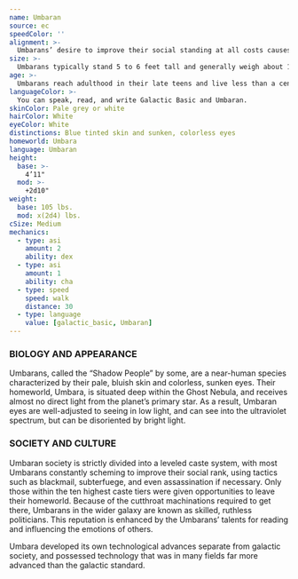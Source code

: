 ```yaml
---
name: Umbaran
source: ec
speedColor: ''
alignment: >-
  Umbarans’ desire to improve their social standing at all costs causes them to tend towards chaos, though there are exceptions
size: >-
  Umbarans typically stand 5 to 6 feet tall and generally weigh about 140 lbs. Regardless of your position in that range, your size is Medium.
age: >-
  Umbarans reach adulthood in their late teens and live less than a century.
languageColor: >-
  You can speak, read, and write Galactic Basic and Umbaran. 
skinColor: Pale grey or white
hairColor: White
eyeColor: White
distinctions: Blue tinted skin and sunken, colorless eyes
homeworld: Umbara
language: Umbaran
height:
  base: >-
    4’11"
  mod: >-
    +2d10"
weight:
  base: 105 lbs.
  mod: x(2d4) lbs.
cSize: Medium
mechanics:
  - type: asi
    amount: 2
    ability: dex
  - type: asi
    amount: 1
    ability: cha
  - type: speed
    speed: walk
    distance: 30
  - type: language
    value: [galactic_basic, Umbaran]
---
```

### BIOLOGY AND APPEARANCE
Umbarans, called the “Shadow People” by some, are a near-human species characterized by their pale, bluish skin and colorless, sunken eyes. Their homeworld, Umbara, is situated deep within the Ghost Nebula, and receives almost no direct light from the planet’s primary star. As a result, Umbaran eyes are well-adjusted to seeing in low light, and can see into the ultraviolet spectrum, but can be disoriented by bright light.

### SOCIETY AND CULTURE
Umbaran society is strictly divided into a leveled caste system, with most Umbarans constantly scheming to improve their social rank, using tactics such as blackmail, subterfuege, and even assassination if necessary. Only those within the ten highest caste tiers were given opportunities to leave their homeworld. Because of the cutthroat machinations required to get there, Umbarans in the wider galaxy are known as skilled, ruthless politicians. This reputation is enhanced by the Umbarans’ talents for reading and influencing the emotions of others.

Umbara developed its own technological advances separate from galactic society, and possessed technology that was in many fields far more advanced than the galactic standard.
    